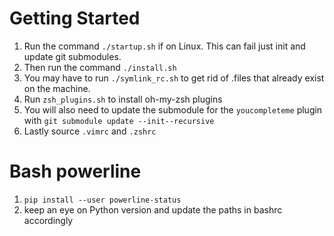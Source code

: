 # Getting Started

1. Run the command `./startup.sh` if on Linux. This can fail just init and update git submodules.
2. Then run the command `./install.sh`
3. You may have to run `./symlink_rc.sh` to get rid of .files that already exist on the machine.
4. Run `zsh_plugins.sh` to install oh-my-zsh plugins
5. You will also need to update the submodule for the `youcompleteme` plugin with `git submodule update --init--recursive`
6. Lastly source `.vimrc` and `.zshrc`

# Bash powerline

1. `pip install --user powerline-status`
2. keep an eye on Python version and update the paths in bashrc accordingly
